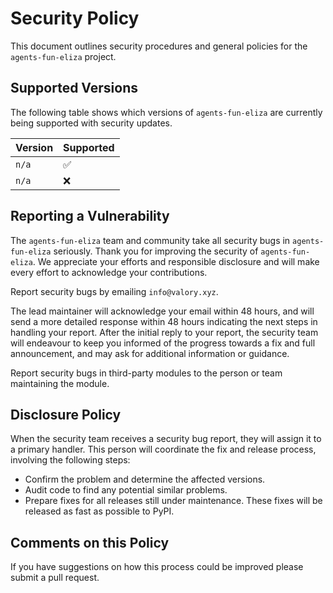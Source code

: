 # Security Policy

This document outlines security procedures and general policies for the `agents-fun-eliza` project.

## Supported Versions

The following table shows which versions of `agents-fun-eliza` are currently being supported with security updates.

| Version | Supported          |
|---------|--------------------|
| `n/a`   | :white_check_mark: |
| `n/a`   | :x:                |

## Reporting a Vulnerability

The `agents-fun-eliza` team and community take all security bugs in `agents-fun-eliza` seriously. Thank you for improving the security of `agents-fun-eliza`. We appreciate your efforts and responsible disclosure and will make every effort to acknowledge your contributions.

Report security bugs by emailing `info@valory.xyz`.

The lead maintainer will acknowledge your email within 48 hours, and will send a more detailed response within 48 hours indicating the next steps in handling your report. After the initial reply to your report, the security team will endeavour to keep you informed of the progress towards a fix and full announcement, and may ask for additional information or guidance.

Report security bugs in third-party modules to the person or team maintaining the module.

## Disclosure Policy

When the security team receives a security bug report, they will assign it to a primary handler. This person will coordinate the fix and release process, involving the following steps:

- Confirm the problem and determine the affected versions.
- Audit code to find any potential similar problems.
- Prepare fixes for all releases still under maintenance. These fixes will be released as fast as possible to PyPI.

## Comments on this Policy

If you have suggestions on how this process could be improved please submit a pull request.
